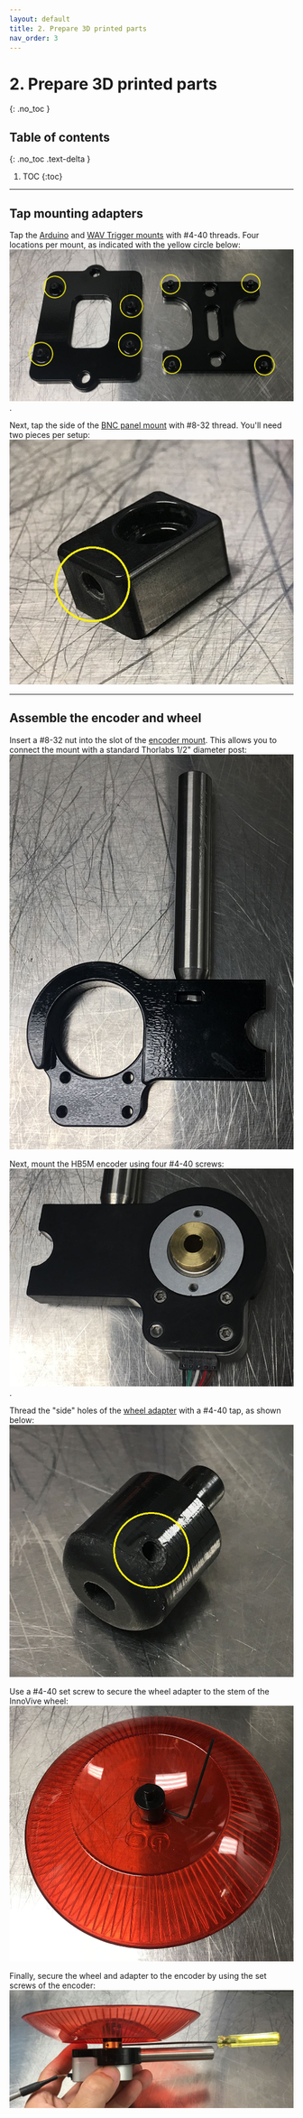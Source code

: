 ```yaml
---
layout: default
title: 2. Prepare 3D printed parts
nav_order: 3
---
```


# 2. Prepare 3D printed parts
{: .no_toc }

## Table of contents
{: .no_toc .text-delta }

1. TOC
{:toc}

---

## Tap mounting adapters

Tap the [Arduino](https://github.com/kimtonyhyun/active_avoidance/blob/master/stl/arduino_mega_mount.stl) and [WAV Trigger mounts](https://github.com/kimtonyhyun/active_avoidance/blob/master/stl/wavtrig_mount_rev2.stl) with #4-40 threads. Four locations per mount, as indicated with the yellow circle below:
![#4-40 tap locations for the Arduino and WAV Trigger mounts](arduino_wav_mounts.jpg).

Next, tap the side of the [BNC panel mount](https://github.com/kimtonyhyun/active_avoidance/blob/master/stl/aa_panel_adapter.stl) with #8-32 thread. You'll need two pieces per setup:
![#8-32 tap location for the BNC panel mount](panel_mount.jpg)

---

## Assemble the encoder and wheel

Insert a #8-32 nut into the slot of the [encoder mount](https://github.com/kimtonyhyun/active_avoidance/blob/master/stl/holder_usdigital_base.stl). This allows you to connect the mount with a standard Thorlabs 1/2" diameter post:
![Insert a #8-32 nut into the encoder mount slot](encoder_base_nut.jpg)

Next, mount the HB5M encoder using four #4-40 screws:
![Mount the HB5M encoder](encoder_base_top.jpg).

Thread the "side" holes of the [wheel adapter](https://github.com/kimtonyhyun/active_avoidance/blob/master/stl/wheel_adapter.stl) with a #4-40 tap, as shown below:
![Tap #4-40 holes on the side of the wheel adapter](wheel_adapter.jpg)

Use a #4-40 set screw to secure the wheel adapter to the stem of the InnoVive wheel:
![Secure the adapter to the InnoVive wheel](wheel_adapter_secure.jpg)

Finally, secure the wheel and adapter to the encoder by using the set screws of the encoder:
![Connect the wheel and adapter to the encoder](wheel_to_encoder.jpg)
